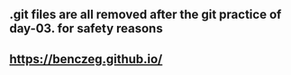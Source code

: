## .git files are all removed after the git practice of day-03. for safety reasons
##  https://benczeg.github.io/

